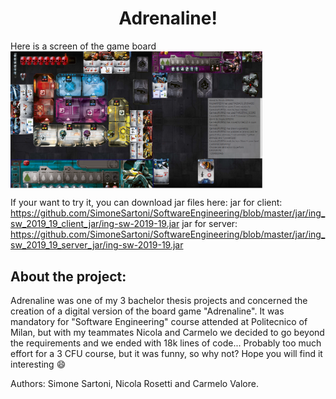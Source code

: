 <h1 align="center">Adrenaline!</h1>

Here is a screen of the game board
<img src=https://github.com/SimoneSartoni/SoftwareEngineering/blob/master/readme/Gameplay.PNG width="80%" align="center"></p>

If your want to try it, you can download jar files here: 
jar for client: https://github.com/SimoneSartoni/SoftwareEngineering/blob/master/jar/ing_sw_2019_19_client_jar/ing-sw-2019-19.jar
jar for server: https://github.com/SimoneSartoni/SoftwareEngineering/blob/master/jar/ing_sw_2019_19_server_jar/ing-sw-2019-19.jar

## About the project:

Adrenaline was one of my 3 bachelor thesis projects and concerned the creation of a digital version of the board game "Adrenaline". 
It was mandatory for "Software Engineering" course attended at Politecnico of Milan, but with my teammates Nicola and Carmelo we decided to go beyond the requirements and we ended with 18k lines of code... Probably too much effort for a 3 CFU course, but it was funny, so why not?
Hope you will find it interesting :smile:

Authors: Simone Sartoni, Nicola Rosetti and Carmelo Valore.
